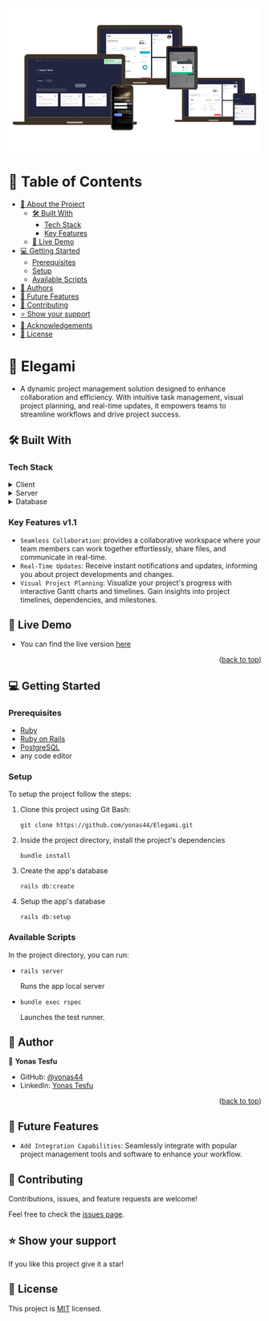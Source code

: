 <div align="center">

  <img src="./app/assets/images/elegami_cover_white.png" alt="logo" width="full"  height="auto" />
  <br/>

</div>

# 📗 Table of Contents

- [📖 About the Project](#[project])
  - [🛠 Built With](#built-with)
    - [Tech Stack](#tech-stack)
    - [Key Features](#key-features)
  - [🚀 Live Demo](#live-demo)
- [💻 Getting Started](#getting-started)
  - [Prerequisites](#prerequisites)
  - [Setup](#setup)
  - [Available Scripts](#available-scripts)
- [👥 Authors](#author)
- [🔭 Future Features](#future-features)
- [🤝 Contributing](#contributing)
- [⭐️ Show your support](#support)
- [🙏 Acknowledgements](#acknowledgments)
- [📝 License](#license)

# 📖 Elegami <a name="about-project"></a>

- A dynamic project management solution designed to enhance collaboration and efficiency. With intuitive task management, visual project planning, and real-time updates, it empowers teams to streamline workflows and drive project success.

## 🛠 Built With <a name="built-with"></a>

### Tech Stack <a name="tech-stack"></a>

<details>
  <summary>Client</summary>
  <ul>
    <li>HTML</li>
    <li><a href="https://tailwindcss.com/">Tailwind CSS</a></li>
    <li><a href="https://stimulus.hotwired.dev/">StimulusJS</a></li>
  </ul>
</details>

<details>
  <summary>Server</summary>
  <ul>
    <li><a href="https://rubyonrails.org/">Ruby on Rails</a></li>
    <li><a href="https://hotwired.dev/">Hotwire</a></li>
  </ul>
</details>

<details>
<summary>Database</summary>
  <ul>
    <li><a href="https://www.postgresql.org/">PostgreSQL</a></li>
  </ul>
</details>

### Key Features v1.1 <a name="key-features"></a>

- `Seamless Collaboration`: provides a collaborative workspace where your team members can work together effortlessly, share files, and communicate in real-time.
- `Real-Time Updates`: Receive instant notifications and updates, informing you about project developments and changes.
- `Visual Project Planning`: Visualize your project's progress with interactive Gantt charts and timelines. Gain insights into project timelines, dependencies, and milestones.

## 🚀 Live Demo <a name="live-demo"></a>

- You can find the live version [here](https://elegami.onrender.com/)

<p align="right">(<a href="#readme-top">back to top</a>)</p>

## 💻 Getting Started <a name="getting-started"></a>

### Prerequisites

- <a href="https://www.ruby-lang.org/en/news/2022/11/24/ruby-3-1-3-released/">Ruby</a>
- <a href="https://rubyonrails.org/">Ruby on Rails</a>
- <a href="https://www.postgresql.org/">PostgreSQL</a>
- any code editor

### Setup

To setup the project follow the steps:

1.  Clone this project using Git Bash:

    ```
    git clone https://github.com/yonas44/Elegami.git
    ```

2.  Inside the project directory, install the project's dependencies

    ```
    bundle install
    ```

3.  Create the app's database

    ```
    rails db:create
    ```

4.  Setup the app's database
    ```
    rails db:setup
    ```

### Available Scripts

In the project directory, you can run:

- ```
  rails server
  ```

  Runs the app local server

- ```
  bundle exec rspec
  ```
  Launches the test runner.

## 👥 Author <a name="authors"></a>

👤 **Yonas Tesfu**

- GitHub: [@yonas44](https://github.com/yonas44)
- LinkedIn: [Yonas Tesfu](https://linkedin.com/in/yonas-tesfu)

<p align="right">(<a href="#readme-top">back to top</a>)</p>

## 🔭 Future Features <a name="future-features"></a>

- `Add Integration Capabilities`: Seamlessly integrate with popular project management tools and software to enhance your workflow.

## 🤝 Contributing <a name="contributing"></a>

Contributions, issues, and feature requests are welcome!

Feel free to check the [issues page](../../issues/).

## ⭐️ Show your support <a name="support"></a>

If you like this project give it a star!

## 📝 License <a name="license"></a>

This project is [MIT](./MIT.md) licensed.
